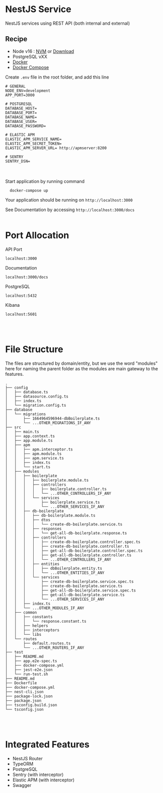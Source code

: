 # NestJS Service

NestJS services using REST API (both internal and external)

## Recipe

- Node v16 : [NVM](https://github.com/nvm-sh/nvm) or [Download](https://nodejs.org/en/download/)
- PostgreSQL vXX
- [Docker](https://docs.docker.com/install/)
- [Docker Compose](https://docs.docker.com/compose/install/)

Create `.env` file in the root folder, and add this line

```
# GENERAL
NODE_ENV=development
APP_PORT=3000

# POSTGRESQL
DATABASE_HOST=
DATABASE_PORT=
DATABASE_NAME=
DATABASE_USER=
DATABASE_PASSWORD=

# ELASTIC APM
ELASTIC_APM_SERVICE_NAME=
ELASTIC_APM_SECRET_TOKEN=
ELASTIC_APM_SERVER_URL= http://apmserver:8200

# SENTRY
SENTRY_DSN=
```

<br/><br/>
Start application by running command

```
  docker-compose up
```

Your application should be running on `http://localhost:3000`

See Documentation by accessing
`http://localhost:3000/docs`
<br/><br/>

# Port Allocation

API Port

```
localhost:3000
```

Documentation

```
localhost:3000/docs
```

PostgreSQL

```
localhost:5432
```

Kibana

```
localhost:5601
```

<br/><br/>

# File Structure

The files are structured by domain/entity, but we use the word "modules" here for naming the parent folder as the modules are main gateway to the features.

```
.
├── config
│   ├── database.ts
│   ├── datasource.config.ts
│   ├── index.ts
│   └── migration.config.ts
├── database
│   └── migrations
│       ├── 1664964596944-dbBoilerplate.ts
│       └── ...OTHER_MIGRATIONS_IF_ANY
├── src
│   ├── main.ts
│   ├── app.context.ts
│   ├── app.module.ts
│   ├── apm
│   │   ├── apm.interceptor.ts
│   │   ├── apm.module.ts
│   │   ├── apm.service.ts
│   │   ├── index.ts
│   │   └── start.ts
│   ├── modules
│   │   ├── boilerplate
│   │   │   ├── boilerplate.module.ts
│   │   │   ├── controllers
│   │   │   │   ├── boilerplate.controller.ts
│   │   │   │   └── ...OTHER_CONTROLLERS_IF_ANY
│   │   │   └── services
│   │   │       ├── boilerplate.service.ts
│   │   │       └── ...OTHER_SERVICES_IF_ANY
│   │   ├── db-boilerplate
│   │   │   ├── db-boilerplate.module.ts
│   │   │   ├── dtos
│   │   │   │   └── create-db-boilerplate.service.ts
│   │   │   ├── responses
│   │   │   │   └── get-all-db-boilerplate.response.ts
│   │   │   ├── controllers
│   │   │   │   ├── create-db-boilerplate.controller.spec.ts
│   │   │   │   ├── create-db-boilerplate.controller.ts
│   │   │   │   ├── get-all-db-boilerplate.controller.spec.ts
│   │   │   │   ├── get-all-db-boilerplate.controller.ts
│   │   │   │   └── ...OTHER_CONTROLLERS_IF_ANY
│   │   │   ├── entities
│   │   │   │   ├── dbBoilerplate.entity.ts
│   │   │   │   └── ...OTHER_ENTITIES_IF_ANY
│   │   │   └── services
│   │   │       ├── create-db-boilerplate.service.spec.ts
│   │   │       ├── create-db-boilerplate.service.ts
│   │   │       ├── get-all-db-boilerplate.service.spec.ts
│   │   │       ├── get-all-db-boilerplate.service.ts
│   │   │       └── ...OTHER_SERVICES_IF_ANY
│   │   ├── index.ts
│   │   └── ...OTHER_MODULES_IF_ANY
│   ├── common
│   │   ├── constants
│   │   │   └── response.constant.ts
│   │   ├── helpers
│   │   ├── interceptors
│   │   └── libs
│   └── routes
│       ├── default.routes.ts
│       └── ...OTHER_ROUTERS_IF_ANY
├── test
│   ├── README.md
│   ├── app.e2e-spec.ts
│   ├── docker-compose.yml
│   ├── jest-e2e.json
│   └── run-test.sh
├── README.md
├── Dockerfile
├── docker-compose.yml
├── nest-cli.json
├── package-lock.json
├── package.json
├── tsconfig.build.json
└── tsconfig.json
```

<br/><br/>

# Integrated Features
 - NestJS Router
 - TypeORM
 - PostgreSQL
 - Sentry (with interceptor)
 - Elastic APM (with interceptor)
 - Swagger